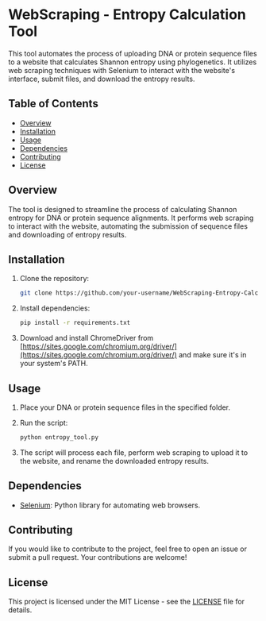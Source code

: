 # WebScraping - Entropy Calculation Tool

This tool automates the process of uploading DNA or protein sequence files to a website that calculates Shannon entropy using phylogenetics. It utilizes web scraping techniques with Selenium to interact with the website's interface, submit files, and download the entropy results.

## Table of Contents

- [Overview](#overview)
- [Installation](#installation)
- [Usage](#usage)
- [Dependencies](#dependencies)
- [Contributing](#contributing)
- [License](#license)

## Overview

The tool is designed to streamline the process of calculating Shannon entropy for DNA or protein sequence alignments. It performs web scraping to interact with the website, automating the submission of sequence files and downloading of entropy results.

## Installation

1. Clone the repository:

    ```bash
    git clone https://github.com/your-username/WebScraping-Entropy-Calculation-Tool.git
    ```

2. Install dependencies:

    ```bash
    pip install -r requirements.txt
    ```

3. Download and install ChromeDriver from [https://sites.google.com/chromium.org/driver/](https://sites.google.com/chromium.org/driver/) and make sure it's in your system's PATH.

## Usage

1. Place your DNA or protein sequence files in the specified folder.

2. Run the script:

    ```bash
    python entropy_tool.py
    ```

3. The script will process each file, perform web scraping to upload it to the website, and rename the downloaded entropy results.

## Dependencies

- [Selenium](https://pypi.org/project/selenium/): Python library for automating web browsers.

## Contributing

If you would like to contribute to the project, feel free to open an issue or submit a pull request. Your contributions are welcome!

## License

This project is licensed under the MIT License - see the [LICENSE](LICENSE) file for details.
